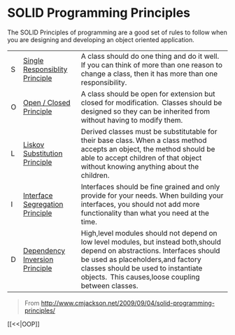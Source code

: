 # SOLID Programming Principles 

The SOLID Principles of programming are a good set of rules to follow when you are designing and developing an object oriented application. 

|   |                                 |                                                                                                                                                                                                                                                               |
|---|---------------------------------|---------------------------------------------------------------------------------------------------------------------------------------------------------------------------------------------------------------------------------------------------------------|
| S |  [Single Responsiblity Principle](http://fohjin.blogspot.ro/2008/04/srp-single-responsibility-principle.html) |                                                       A class should do one thing and do it well.  If you can think of more than one reason to change a class, then it has more than one responsibility.                                                      |
| O |     [Open / Closed Principle](http://www.eventhelix.com/RealtimeMantra/Object_Oriented/open_closed_principle.htm#.WMc7AvJOIsQ)     |                                                   A class should be open for extension but closed for modification.  Classes should be designed so they can be inherited from without having to modify them.                                                  |
| L |  [Liskov Substitution Principle](https://lostechies.com/chadmyers/2008/03/12/ptom-the-liskov-substitution-principle/)  |                          Derived classes must be substitutable for their base class. When a class method accepts an object, the method should be able to accept children of that object without knowing anything about the children.                          |
| I | [Interface Segregation Principle](http://www.oodesign.com/interface-segregation-principle.html) |                                            Interfaces should be fine grained and only provide for your needs.  When building your interfaces, you should not add more functionality than what you need at the time.                                           |
| D |  [Dependency Inversion Principle](http://www.oodesign.com/dependency-inversion-principle.html) | High,level modules should not depend on low level modules, but instead both,should depend on abstractions.  Interfaces should be used as placeholders,and factory classes should be used to instantiate objects.  This causes,loose coupling between classes. |

> From <http://www.cmjackson.net/2009/09/04/solid-programming-principles/> 


[[<<|OOP]]